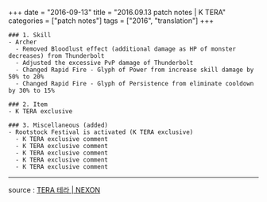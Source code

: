 +++
date = "2016-09-13"
title = "2016.09.13 patch notes | K TERA"
categories = ["patch notes"]
tags = ["2016", "translation"]
+++

```
### 1. Skill
- Archer
  - Removed Bloodlust effect (additional damage as HP of monster decreases) from Thunderbolt
  - Adjusted the excessive PvP damage of Thunderbolt
  - Changed Rapid Fire - Glyph of Power from increase skill damage by 50% to 20%
  - Changed Rapid Fire - Glyph of Persistence from eliminate cooldown by 30% to 15%

### 2. Item
- K TERA exclusive

### 3. Miscellaneous (added)
- Rootstock Festival is activated (K TERA exclusive)
  - K TERA exclusive comment
  - K TERA exclusive comment
  - K TERA exclusive comment
  - K TERA exclusive comment
  - K TERA exclusive comment
```

----

source : [TERA 테라 | NEXON](http://tera.nexon.com/news/update/view.aspx?n4articlesn=)
